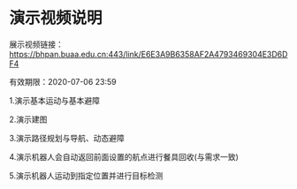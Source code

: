 # 演示视频说明

展示视频链接：https://bhpan.buaa.edu.cn:443/link/E6E3A9B6358AF2A4793469304E3D6DF4

有效期限：2020-07-06 23:59

1.演示基本运动与基本避障

2.演示建图

3.演示路径规划与导航、动态避障

4.演示机器人会自动返回前面设置的航点进行餐具回收(与需求一致)

5.演示机器人运动到指定位置并进行目标检测